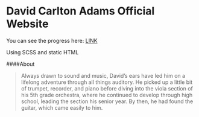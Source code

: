 # David Carlton Adams Official Website

You can see the progress here: [LINK](http://thewickedwebdev.github.io/davidadams/)

Using SCSS and static HTML


####About

>Always drawn to sound and music, David’s ears have led him on a lifelong adventure through all things auditory. He picked up a little bit of trumpet, recorder, and piano before diving into the viola section of his 5th grade orchestra, where he continued to develop through high school, leading the section his senior year. By then, he had found the guitar, which came easily to him.